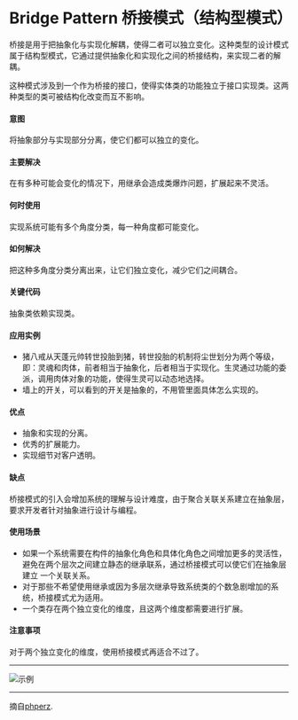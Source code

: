 # Bridge Pattern  桥接模式（结构型模式）

桥接是用于把抽象化与实现化解耦，使得二者可以独立变化。这种类型的设计模式属于结构型模式，它通过提供抽象化和实现化之间的桥接结构，来实现二者的解耦。

这种模式涉及到一个作为桥接的接口，使得实体类的功能独立于接口实现类。这两种类型的类可被结构化改变而互不影响。

#### 意图
将抽象部分与实现部分分离，使它们都可以独立的变化。

#### 主要解决
在有多种可能会变化的情况下，用继承会造成类爆炸问题，扩展起来不灵活。

#### 何时使用
实现系统可能有多个角度分类，每一种角度都可能变化。

#### 如何解决
把这种多角度分类分离出来，让它们独立变化，减少它们之间耦合。

#### 关键代码
抽象类依赖实现类。

#### 应用实例
* 猪八戒从天蓬元帅转世投胎到猪，转世投胎的机制将尘世划分为两个等级，即：灵魂和肉体，前者相当于抽象化，后者相当于实现化。生灵通过功能的委派，调用肉体对象的功能，使得生灵可以动态地选择。
* 墙上的开关，可以看到的开关是抽象的，不用管里面具体怎么实现的。

#### 优点
* 抽象和实现的分离。
* 优秀的扩展能力。
* 实现细节对客户透明。

#### 缺点
桥接模式的引入会增加系统的理解与设计难度，由于聚合关联关系建立在抽象层，要求开发者针对抽象进行设计与编程。

#### 使用场景
* 如果一个系统需要在构件的抽象化角色和具体化角色之间增加更多的灵活性，避免在两个层次之间建立静态的继承联系，通过桥接模式可以使它们在抽象层建立 一个关联关系。
* 对于那些不希望使用继承或因为多层次继承导致系统类的个数急剧增加的系统，桥接模式尤为适用。
* 一个类存在两个独立变化的维度，且这两个维度都需要进行扩展。

#### 注意事项
对于两个独立变化的维度，使用桥接模式再适合不过了。

---

![示例](https://github.com/103style/DesignPatterns/tree/master/pic/Bridge.jpg)

---


摘自[phperz](http://www.phperz.com/article/15/0814/148652.html).